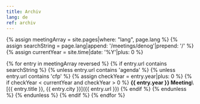 ```yaml
---
title: Archiv
lang: de
ref: archiv
---
```

{% assign meetingArray = site.pages|where: "lang", page.lang %}
{% assign searchString = page.lang|append: '/meetings/denog'|prepend: '/' %}
{% assign currentYear = site.time|date: '%Y'|plus: 0 %}

{% for entry in meetingArray reversed %}
	{% if entry.url contains searchString %}
		{% unless entry.url contains 'agenda' %}
			{% unless entry.url contains 'cfp' %}
				{% assign checkYear = entry.year|plus: 0 %}
				{% if checkYear < currentYear and checkYear > 0 %}
**{{ entry.year }} Meeting**\\
[{{ entry.title }}, {{ entry.city }}]({{ entry.url }})
				{% endif %}
			{% endunless %}
		{% endunless %}
	{% endif %}
{% endfor %}
